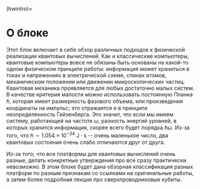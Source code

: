 (hwintro)=

# О блоке

Этот блок включает в себя обзор различных подходов к физической реализации квантовых вычислений. Как и классические
компьютеры, квантовые компьютеры вовсе не обязаны быть основаны на какой-то одном физическом принципе работы: информация
может храниться в токах и напряжениях в электрической схеме, спинах атомов, механическом положении или движении
микроскопических частиц. Квантовая механика проявляется для любых достаточно малых систем. В качестве критерия малости
можно использовать постоянную Планка $\hbar$, которая имеет размерность фазового объема, или произведения координаты на
импульс; это отражается и в принципе неопределенность Гейзенберга. Это значит, что если мы имеем систему, работающей на
частоте $\omega$, разность энергий уровней, в которых хранится информация, скорее всего будет порядка $\hbar \omega$.
Из-за того, что $\hbar\sim 1.054\times 10^{-34}~\mathrm{J}\cdot\mathrm{s}$ -- очень маленькое число, два квантовых
состояния очень слабо отличаются друг от друга.

Из-за того, что все платформы для квантовых вычислений очень разные, делать конкретные утверждения про все сразу
практически невозможно.
В этом блоке будет дана обзорная классификация разных платформ по разным признакам со ссылками на оригинальные работы,
а затем более подробная лекция про сверхпроводниковые кубиты.

